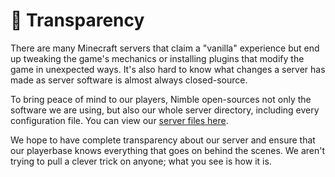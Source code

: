 # 🔎 Transparency
There are many Minecraft servers that claim a "vanilla" experience but end up tweaking the game's mechanics or installing plugins that modify the game in unexpected ways. It's also hard to know what changes a server has made as server software is almost always closed-source.

To bring peace of mind to our players, Nimble open-sources not only the software we are using, but also our whole server directory, including every configuration file. You can view our [server files here](https://github.com/nmblmc/server).

We hope to have complete transparency about our server and ensure that our playerbase knows everything that goes on behind the scenes. We aren't trying to pull a clever trick on anyone; what you see is how it is.